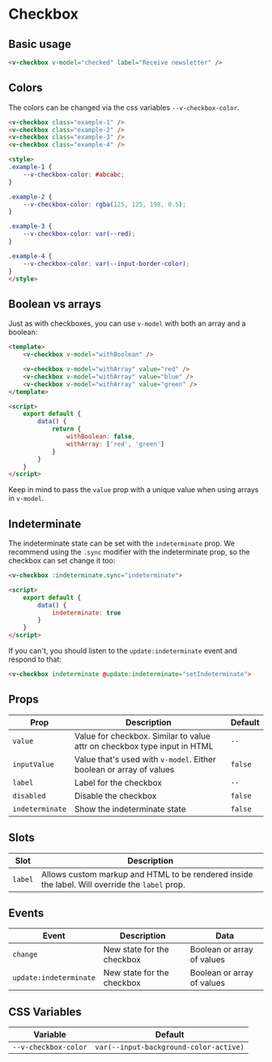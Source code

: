 # Checkbox

## Basic usage

```html
<v-checkbox v-model="checked" label="Receive newsletter" />
```

## Colors

The colors can be changed via the css variables `--v-checkbox-color`.

```html
<v-checkbox class="example-1" />
<v-checkbox class="example-2" />
<v-checkbox class="example-3" />
<v-checkbox class="example-4" />

<style>
.example-1 {
	--v-checkbox-color: #abcabc;
}

.example-2 {
	--v-checkbox-color: rgba(125, 125, 198, 0.5);
}

.example-3 {
	--v-checkbox-color: var(--red);
}

.example-4 {
	--v-checkbox-color: var(--input-border-color);
}
</style>
```

## Boolean vs arrays

Just as with checkboxes, you can use `v-model` with both an array and a boolean:


```html
<template>
	<v-checkbox v-model="withBoolean" />

	<v-checkbox v-model="withArray" value="red" />
	<v-checkbox v-model="withArray" value="blue" />
	<v-checkbox v-model="withArray" value="green" />
</template>

<script>
	export default {
		data() {
			return {
				withBoolean: false,
				withArray: ['red', 'green']
			}
		}
	}
</script>
```

Keep in mind to pass the `value` prop with a unique value when using arrays in `v-model`.

## Indeterminate

The indeterminate state can be set with the `indeterminate` prop. We recommend using the `.sync` modifier with the indeterminate prop, so the checkbox can set change it too:

```html
<v-checkbox :indeterminate.sync="indeterminate">

<script>
	export default {
		data() {
			indeterminate: true
		}
	}
</script>
```

If you can't, you should listen to the `update:indeterminate` event and respond to that:

```html
<v-checkbox indeterminate @update:indeterminate="setIndeterminate">
```

## Props
| Prop            | Description                                                              | Default |
|-----------------|--------------------------------------------------------------------------|---------|
| `value`         | Value for checkbox. Similar to value attr on checkbox type input in HTML | `--`    |
| `inputValue`    | Value that's used with `v-model`. Either boolean or array of values      | `false` |
| `label`         | Label for the checkbox                                                   | `--`    |
| `disabled`      | Disable the checkbox                                                     | `false` |
| `indeterminate` | Show the indeterminate state                                             | `false` |

## Slots
| Slot    | Description                                                                                    |
|---------|------------------------------------------------------------------------------------------------|
| `label` | Allows custom markup and HTML to be rendered inside the label. Will override the `label` prop. |

## Events
| Event                  | Description                | Data                       |
|------------------------|----------------------------|----------------------------|
| `change`               | New state for the checkbox | Boolean or array of values |
| `update:indeterminate` | New state for the checkbox | Boolean or array of values |

## CSS Variables
| Variable             | Default                                |
|----------------------|----------------------------------------|
| `--v-checkbox-color` | `var(--input-background-color-active)` |
